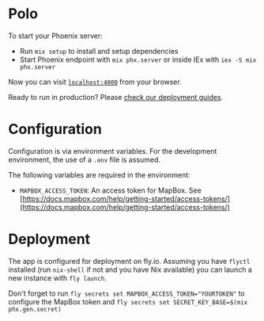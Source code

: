 # Polo

To start your Phoenix server:

  * Run `mix setup` to install and setup dependencies
  * Start Phoenix endpoint with `mix phx.server` or inside IEx with `iex -S mix phx.server`

Now you can visit [`localhost:4000`](http://localhost:4000) from your browser.

Ready to run in production? Please [check our deployment guides](https://hexdocs.pm/phoenix/deployment.html).

# Configuration

Configuration is via environment variables.  For the development environment,
the use of a `.env` file is assumed.

The following variables are required in the environment:

  * `MAPBOX_ACCESS_TOKEN`: An access token for MapBox. See [https://docs.mapbox.com/help/getting-started/access-tokens/](https://docs.mapbox.com/help/getting-started/access-tokens/)

# Deployment

The app is configured for deployment on fly.io.  Assuming you have `flyctl`
installed (run `nix-shell` if not and you have Nix available) you can launch a
new instance with `fly launch`.

Don't forget to run `fly secrets set MAPBOX_ACCESS_TOKEN="YOURTOKEN"` to
configure the MapBox token and `fly secrets set SECRET_KEY_BASE=$(mix phx.gen.secret)`

